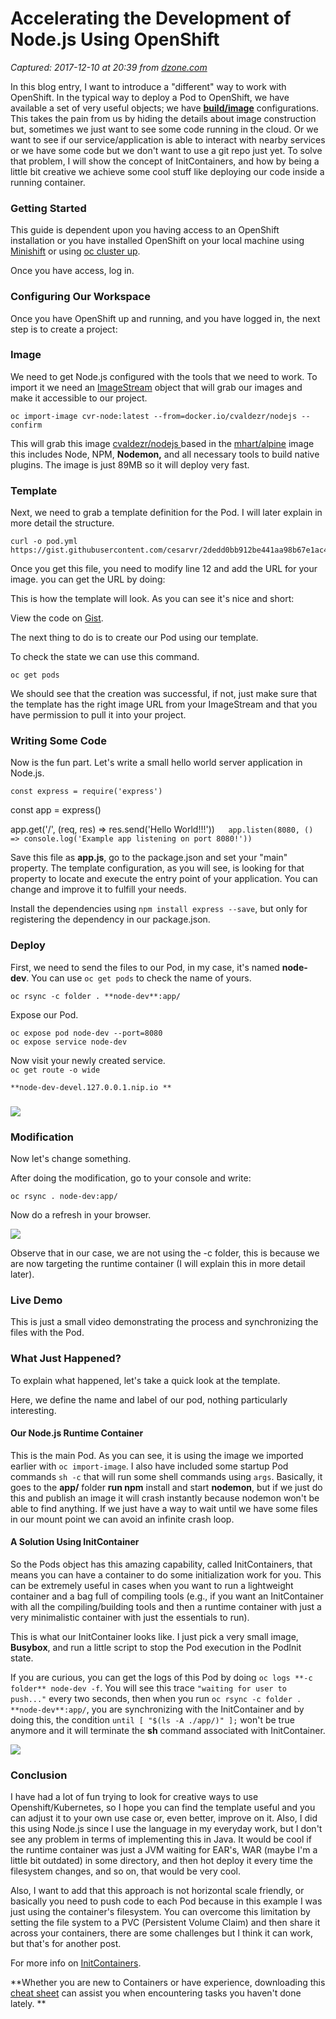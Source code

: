 # Accelerating the Development of Node.js Using OpenShift

_Captured: 2017-12-10 at 20:39 from [dzone.com](https://dzone.com/articles/accelerating-the-development-of-nodejs-using-opens?edition=343111&utm_source=Daily%20Digest&utm_medium=email&utm_campaign=Daily%20Digest%202017-12-10)_

In this blog entry, I want to introduce a "different" way to work with OpenShift. In the typical way to deploy a Pod to OpenShift, we have available a set of very useful objects; we have **[build/image](https://docs.openshift.com/enterprise/3.1/dev_guide/builds.html)** configurations. This takes the pain from us by hiding the details about image construction but, sometimes we just want to see some code running in the cloud. Or we want to see if our service/application is able to interact with nearby services or we have some code but we don't want to use a git repo just yet. To solve that problem, I will show the concept of InitContainers, and how by being a little bit creative we achieve some cool stuff like deploying our code inside a running container.

### Getting Started

This guide is dependent upon you having access to an OpenShift installation or you have installed OpenShift on your local machine using [Minishift](https://github.com/minishift/minishift) or using [oc cluster up](https://github.com/openshift/origin/blob/master/docs/cluster_up_down.md).

Once you have access, log in.

### Configuring Our Workspace

Once you have OpenShift up and running, and you have logged in, the next step is to create a project:

### Image

We need to get Node.js configured with the tools that we need to work. To import it we need an [ImageStream](https://docs.openshift.com/enterprise/3.0/architecture/core_concepts/builds_and_image_streams.html#image-streams) object that will grab our images and make it accessible to our project.
    
    
    oc import-image cvr-node:latest --from=docker.io/cvaldezr/nodejs --confirm

This will grab this image [cvaldezr/nodejs ](http://cvaldezr%20/%20nodejs) based in the [mhart/alpine](https://github.com/mhart/alpine-node) image this includes Node, NPM, **Nodemon,** and all necessary tools to build native plugins. The image is just 89MB so it will deploy very fast.

### Template

Next, we need to grab a template definition for the Pod. I will later explain in more detail the structure.
    
    
    curl -o pod.yml https://gist.githubusercontent.com/cesarvr/2dedd0bb912be441aa98b67e1ac4bcc6/raw/2cf75a5512014fd40086375d5a46c81940c53fc8/pod.yml

Once you get this file, you need to modify line 12 and add the URL for your image. you can get the URL by doing:

This is how the template will look. As you can see it's nice and short:

View the code on [Gist](https://gist.github.com/cesarvr/2dedd0bb912be441aa98b67e1ac4bcc6).

The next thing to do is to create our Pod using our template.

To check the state we can use this command.

`oc get pods`

We should see that the creation was successful, if not, just make sure that the template has the right image URL from your ImageStream and that you have permission to pull it into your project.

### Writing Some Code

Now is the fun part. Let's write a small hello world server application in Node.js.

`const express = require('express')`

const app = express()

app.get('/', (req, res) => res.send('Hello World!!!'))`  
app.listen(8080, () => console.log('Example app listening on port 8080!'))`

Save this file as **app.js**, go to the package.json and set your "main" property. The template configuration, as you will see, is looking for that property to locate and execute the entry point of your application. You can change and improve it to fulfill your needs.

Install the dependencies using `npm install express --save`, but only for registering the dependency in our package.json.

### Deploy

First, we need to send the files to our Pod, in my case, it's named **node-dev**. You can use `oc get pods` to check the name of yours.

`oc rsync -c folder . **node-dev**:app/`

Expose our Pod.

`oc expose pod node-dev --port=8080`  
`oc expose service node-dev`

Now visit your newly created service.  
`oc get route -o wide`

`**node-dev-devel.127.0.0.1.nip.io **`

### ![](https://developers.redhat.com/blog/wp-content/uploads/2017/11/Screen-Shot-2017-11-19-at-14.49.42-300x123.png)

### Modification

Now let's change something.

After doing the modification, go to your console and write:

`oc rsync . node-dev:app/`

Now do a refresh in your browser.

![](https://developers.redhat.com/blog/wp-content/uploads/2017/11/Screen-Shot-2017-11-19-at-14.53.35-300x130.png)

Observe that in our case, we are not using the -c folder, this is because we are now targeting the runtime container (I will explain this in more detail later).

### Live Demo

This is just a small video demonstrating the process and synchronizing the files with the Pod.

### What Just Happened?

To explain what happened, let's take a quick look at the template.

Here, we define the name and label of our pod, nothing particularly interesting.

#### Our Node.js Runtime Container

This is the main Pod. As you can see, it is using the image we imported earlier with `oc import-image`. I also have included some startup Pod commands `sh -c` that will run some shell commands using `args`. Basically, it goes to the **app/** folder **run npm** install and start **nodemon**, but if we just do this and publish an image it will crash instantly because nodemon won't be able to find anything. If we just have a way to wait until we have some files in our mount point we can avoid an infinite crash loop.

#### A Solution Using InitContainer

So the Pods object has this amazing capability, called InitContainers, that means you can have a container to do some initialization work for you. This can be extremely useful in cases when you want to run a lightweight container and a bag full of compiling tools (e.g., if you want an InitContainer with all the compiling/building tools and then a runtime container with just a very minimalistic container with just the essentials to run).

This is what our InitContainer looks like. I just pick a very small image, **Busybox**, and run a little script to stop the Pod execution in the PodInit state.

If you are curious, you can get the logs of this Pod by doing `oc logs **-c folder** node-dev -f`. You will see this trace `"waiting for user to push..."` every two seconds, then when you run `oc rsync -c folder . **node-dev**:app/`, you are synchronizing with the InitContainer and by doing this, the condition `until [ "$(ls -A ./app/)" ];` won't be true anymore and it will terminate the **sh** command associated with InitContainer.

![](https://developers.redhat.com/blog/wp-content/uploads/2017/11/Container_ship-212x300.png)

### Conclusion

I have had a lot of fun trying to look for creative ways to use Openshift/Kubernetes, so I hope you can find the template useful and you can adjust it to your own use case or, even better, improve on it. Also, I did this using Node.js since I use the language in my everyday work, but I don't see any problem in terms of implementing this in Java. It would be cool if the runtime container was just a JVM waiting for EAR's, WAR (maybe I'm a little bit outdated) in some directory, and then hot deploy it every time the filesystem changes, and so on, that would be very cool.

Also, I want to add that this approach is not horizontal scale friendly, or basically you need to push code to each Pod because in this example I was just using the container's filesystem. You can overcome this limitation by setting the file system to a PVC (Persistent Volume Claim) and then share it across your containers, there are some challenges but I think it can work, but that's for another post.

For more info on [InitContainers](https://kubernetes.io/docs/concepts/workloads/pods/init-containers/).

**Whether you are new to Containers or have experience, downloading this [cheat sheet](https://developers.redhat.com/promotions/docker-cheatsheet/) can assist you when encountering tasks you haven't done lately. **
